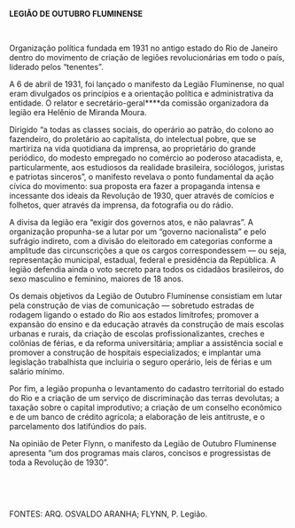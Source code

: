 **LEGIÃO DE OUTUBRO FLUMINENSE**

 

Organização política fundada em 1931 no antigo estado do Rio de Janeiro
dentro do movimento de criação de legiões revolucionárias em todo o
país, liderado pelos “tenentes”.

A 6 de abril de 1931, foi lançado o manifesto da Legião Fluminense, no
qual eram divulgados os princípios e a orientação política e
administrativa da entidade. O relator e secretário-geral****da comissão
organizadora da legião era Helênio de Miranda Moura.

Dirigido “a todas as classes sociais, do operário ao patrão, do colono
ao fazendeiro, do proletário ao capitalista, do intelectual pobre, que
se martiriza na vida quotidiana da imprensa, ao proprietário do grande
periódico, do modesto empregado no comércio ao poderoso atacadista, e,
particularmente, aos estudiosos da realidade brasileira, sociólogos,
juristas e patriotas sinceros”, o manifesto revelava o ponto fundamental
da ação cívica do movimento: sua proposta era fazer a propaganda intensa
e incessante dos ideais da Revolução de 1930, quer através de comícios e
folhetos, quer através da imprensa, da fotografia ou do rádio.

A divisa da legião era “exigir dos governos atos, e não palavras”. A
organização propunha-se a lutar por um “governo nacionalista” e pelo
sufrágio indireto, com a divisão do eleitorado em categorias conforme a
amplitude das circunscrições a que os cargos correspondessem — ou seja,
representação municipal, estadual, federal e presidência da República. A
legião defendia ainda o voto secreto para todos os cidadãos brasileiros,
do sexo masculino e feminino, maiores de 18 anos.

Os demais objetivos da Legião de Outubro Fluminense consistiam em lutar
pela construção de vias de comunicação — sobretudo estradas de rodagem
ligando o estado do Rio aos estados limítrofes; promover a expansão do
ensino e da educação através da construção de mais escolas urbanas e
rurais, da criação de escolas profissionalizantes, creches e colônias de
férias, e da reforma universitária; ampliar a assistência social e
promover a construção de hospitais especializados; e implantar uma
legislação trabalhista que incluiria o seguro operário, leis de férias e
um salário mínimo.

Por fim, a legião propunha o levantamento do cadastro territorial do
estado do Rio e a criação de um serviço de discriminação das terras
devolutas; a taxação sobre o capital improdutivo; a criação de um
conselho econômico e de um banco de crédito agrícola; a elaboração de
leis antitruste, e o parcelamento dos latifúndios do país.

Na opinião de Peter Flynn, o manifesto da Legião de Outubro Fluminense
apresenta “um dos programas mais claros, concisos e progressistas de
toda a Revolução de 1930”.

 

 

FONTES: ARQ. OSVALDO ARANHA; FLYNN, P. Legião.

 
